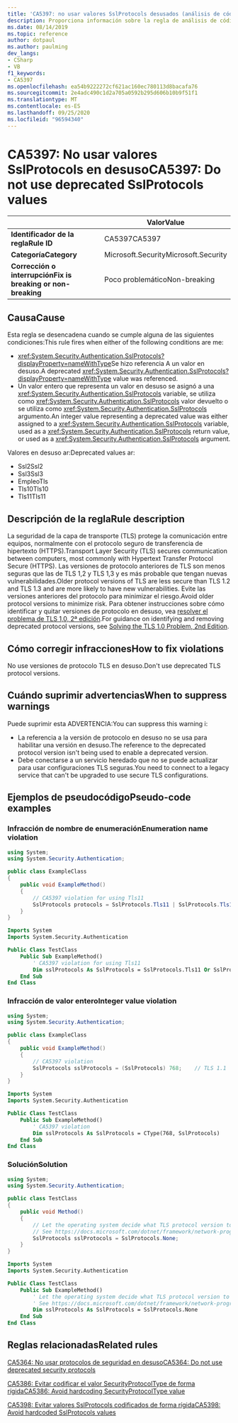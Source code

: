 ```yaml
---
title: 'CA5397: no usar valores SslProtocols desusados (análisis de código)'
description: Proporciona información sobre la regla de análisis de código CA5397, incluidas las causas, cómo corregir las infracciones y cuándo suprimirlas.
ms.date: 08/14/2019
ms.topic: reference
author: dotpaul
ms.author: paulming
dev_langs:
- CSharp
- VB
f1_keywords:
- CA5397
ms.openlocfilehash: ea54b9222272cf621ac160ec780113d8bacafa76
ms.sourcegitcommit: 2e4adc490c1d2a705a0592b295d606b10b9f51f1
ms.translationtype: MT
ms.contentlocale: es-ES
ms.lasthandoff: 09/25/2020
ms.locfileid: "96594340"
---
```

# <a name="ca5397-do-not-use-deprecated-sslprotocols-values"></a><span data-ttu-id="7c5b3-103">CA5397: No usar valores SslProtocols en desuso</span><span class="sxs-lookup"><span data-stu-id="7c5b3-103">CA5397: Do not use deprecated SslProtocols values</span></span>

| | <span data-ttu-id="7c5b3-104">Valor</span><span class="sxs-lookup"><span data-stu-id="7c5b3-104">Value</span></span> |
|-|-|
| <span data-ttu-id="7c5b3-105">**Identificador de la regla**</span><span class="sxs-lookup"><span data-stu-id="7c5b3-105">**Rule ID**</span></span> |<span data-ttu-id="7c5b3-106">CA5397</span><span class="sxs-lookup"><span data-stu-id="7c5b3-106">CA5397</span></span>|
| <span data-ttu-id="7c5b3-107">**Categoría**</span><span class="sxs-lookup"><span data-stu-id="7c5b3-107">**Category**</span></span> |<span data-ttu-id="7c5b3-108">Microsoft.Security</span><span class="sxs-lookup"><span data-stu-id="7c5b3-108">Microsoft.Security</span></span>|
| <span data-ttu-id="7c5b3-109">**Corrección o interrupción**</span><span class="sxs-lookup"><span data-stu-id="7c5b3-109">**Fix is breaking or non-breaking**</span></span> |<span data-ttu-id="7c5b3-110">Poco problemático</span><span class="sxs-lookup"><span data-stu-id="7c5b3-110">Non-breaking</span></span>|

## <a name="cause"></a><span data-ttu-id="7c5b3-111">Causa</span><span class="sxs-lookup"><span data-stu-id="7c5b3-111">Cause</span></span>

<span data-ttu-id="7c5b3-112">Esta regla se desencadena cuando se cumple alguna de las siguientes condiciones:</span><span class="sxs-lookup"><span data-stu-id="7c5b3-112">This rule fires when either of the following conditions are me:</span></span>

- <span data-ttu-id="7c5b3-113"><xref:System.Security.Authentication.SslProtocols?displayProperty=nameWithType>Se hizo referencia A un valor en desuso.</span><span class="sxs-lookup"><span data-stu-id="7c5b3-113">A deprecated <xref:System.Security.Authentication.SslProtocols?displayProperty=nameWithType> value was referenced.</span></span>
- <span data-ttu-id="7c5b3-114">Un valor entero que representa un valor en desuso se asignó a una <xref:System.Security.Authentication.SslProtocols> variable, se utiliza como  <xref:System.Security.Authentication.SslProtocols> valor devuelto o se utiliza como <xref:System.Security.Authentication.SslProtocols> argumento.</span><span class="sxs-lookup"><span data-stu-id="7c5b3-114">An integer value representing a deprecated value was either assigned to a <xref:System.Security.Authentication.SslProtocols> variable, used as a  <xref:System.Security.Authentication.SslProtocols> return value, or used as a <xref:System.Security.Authentication.SslProtocols> argument.</span></span>

<span data-ttu-id="7c5b3-115">Valores en desuso ar:</span><span class="sxs-lookup"><span data-stu-id="7c5b3-115">Deprecated values ar:</span></span>

- <span data-ttu-id="7c5b3-116">Ssl2</span><span class="sxs-lookup"><span data-stu-id="7c5b3-116">Ssl2</span></span>
- <span data-ttu-id="7c5b3-117">Ssl3</span><span class="sxs-lookup"><span data-stu-id="7c5b3-117">Ssl3</span></span>
- <span data-ttu-id="7c5b3-118">Empleo</span><span class="sxs-lookup"><span data-stu-id="7c5b3-118">Tls</span></span>
- <span data-ttu-id="7c5b3-119">Tls10</span><span class="sxs-lookup"><span data-stu-id="7c5b3-119">Tls10</span></span>
- <span data-ttu-id="7c5b3-120">Tls11</span><span class="sxs-lookup"><span data-stu-id="7c5b3-120">Tls11</span></span>

## <a name="rule-description"></a><span data-ttu-id="7c5b3-121">Descripción de la regla</span><span class="sxs-lookup"><span data-stu-id="7c5b3-121">Rule description</span></span>

<span data-ttu-id="7c5b3-122">La seguridad de la capa de transporte (TLS) protege la comunicación entre equipos, normalmente con el protocolo seguro de transferencia de hipertexto (HTTPS).</span><span class="sxs-lookup"><span data-stu-id="7c5b3-122">Transport Layer Security (TLS) secures communication between computers, most commonly with Hypertext Transfer Protocol Secure (HTTPS).</span></span> <span data-ttu-id="7c5b3-123">Las versiones de protocolo anteriores de TLS son menos seguras que las de TLS 1,2 y TLS 1,3 y es más probable que tengan nuevas vulnerabilidades.</span><span class="sxs-lookup"><span data-stu-id="7c5b3-123">Older protocol versions of TLS are less secure than TLS 1.2 and TLS 1.3 and are more likely to have new vulnerabilities.</span></span> <span data-ttu-id="7c5b3-124">Evite las versiones anteriores del protocolo para minimizar el riesgo.</span><span class="sxs-lookup"><span data-stu-id="7c5b3-124">Avoid older protocol versions to minimize risk.</span></span> <span data-ttu-id="7c5b3-125">Para obtener instrucciones sobre cómo identificar y quitar versiones de protocolo en desuso, vea [resolver el problema de TLS 1,0, 2ª edición](/security/solving-tls1-problem).</span><span class="sxs-lookup"><span data-stu-id="7c5b3-125">For guidance on identifying and removing deprecated protocol versions, see [Solving the TLS 1.0 Problem, 2nd Edition](/security/solving-tls1-problem).</span></span>

## <a name="how-to-fix-violations"></a><span data-ttu-id="7c5b3-126">Cómo corregir infracciones</span><span class="sxs-lookup"><span data-stu-id="7c5b3-126">How to fix violations</span></span>

<span data-ttu-id="7c5b3-127">No use versiones de protocolo TLS en desuso.</span><span class="sxs-lookup"><span data-stu-id="7c5b3-127">Don't use deprecated TLS protocol versions.</span></span>

## <a name="when-to-suppress-warnings"></a><span data-ttu-id="7c5b3-128">Cuándo suprimir advertencias</span><span class="sxs-lookup"><span data-stu-id="7c5b3-128">When to suppress warnings</span></span>

<span data-ttu-id="7c5b3-129">Puede suprimir esta ADVERTENCIA:</span><span class="sxs-lookup"><span data-stu-id="7c5b3-129">You can suppress this warning i:</span></span>

- <span data-ttu-id="7c5b3-130">La referencia a la versión de protocolo en desuso no se usa para habilitar una versión en desuso.</span><span class="sxs-lookup"><span data-stu-id="7c5b3-130">The reference to the deprecated protocol version isn't being used to enable a deprecated version.</span></span>
- <span data-ttu-id="7c5b3-131">Debe conectarse a un servicio heredado que no se puede actualizar para usar configuraciones TLS seguras.</span><span class="sxs-lookup"><span data-stu-id="7c5b3-131">You need to connect to a legacy service that can't be upgraded to use secure TLS configurations.</span></span>

## <a name="pseudo-code-examples"></a><span data-ttu-id="7c5b3-132">Ejemplos de pseudocódigo</span><span class="sxs-lookup"><span data-stu-id="7c5b3-132">Pseudo-code examples</span></span>

### <a name="enumeration-name-violation"></a><span data-ttu-id="7c5b3-133">Infracción de nombre de enumeración</span><span class="sxs-lookup"><span data-stu-id="7c5b3-133">Enumeration name violation</span></span>

```csharp
using System;
using System.Security.Authentication;

public class ExampleClass
{
    public void ExampleMethod()
    {
        // CA5397 violation for using Tls11
        SslProtocols protocols = SslProtocols.Tls11 | SslProtocols.Tls12;
    }
}
```

```vb
Imports System
Imports System.Security.Authentication

Public Class TestClass
    Public Sub ExampleMethod()
        ' CA5397 violation for using Tls11
        Dim sslProtocols As SslProtocols = SslProtocols.Tls11 Or SslProtocols.Tls12
    End Sub
End Class
```

### <a name="integer-value-violation"></a><span data-ttu-id="7c5b3-134">Infracción de valor entero</span><span class="sxs-lookup"><span data-stu-id="7c5b3-134">Integer value violation</span></span>

```csharp
using System;
using System.Security.Authentication;

public class ExampleClass
{
    public void ExampleMethod()
    {
        // CA5397 violation
        SslProtocols sslProtocols = (SslProtocols) 768;    // TLS 1.1
    }
}
```

```vb
Imports System
Imports System.Security.Authentication

Public Class TestClass
    Public Sub ExampleMethod()
        ' CA5397 violation
        Dim sslProtocols As SslProtocols = CType(768, SslProtocols)   ' TLS 1.1
    End Sub
End Class
```

### <a name="solution"></a><span data-ttu-id="7c5b3-135">Solución</span><span class="sxs-lookup"><span data-stu-id="7c5b3-135">Solution</span></span>

```csharp
using System;
using System.Security.Authentication;

public class TestClass
{
    public void Method()
    {
        // Let the operating system decide what TLS protocol version to use.
        // See https://docs.microsoft.com/dotnet/framework/network-programming/tls
        SslProtocols sslProtocols = SslProtocols.None;
    }
}
```

```vb
Imports System
Imports System.Security.Authentication

Public Class TestClass
    Public Sub ExampleMethod()
        ' Let the operating system decide what TLS protocol version to use.
        ' See https://docs.microsoft.com/dotnet/framework/network-programming/tls
        Dim sslProtocols As SslProtocols = SslProtocols.None
    End Sub
End Class
```

## <a name="related-rules"></a><span data-ttu-id="7c5b3-136">Reglas relacionadas</span><span class="sxs-lookup"><span data-stu-id="7c5b3-136">Related rules</span></span>

[<span data-ttu-id="7c5b3-137">CA5364: No usar protocolos de seguridad en desuso</span><span class="sxs-lookup"><span data-stu-id="7c5b3-137">CA5364: Do not use deprecated security protocols</span></span>](ca5364.md)

[<span data-ttu-id="7c5b3-138">CA5386: Evitar codificar el valor SecurityProtocolType de forma rígida</span><span class="sxs-lookup"><span data-stu-id="7c5b3-138">CA5386: Avoid hardcoding SecurityProtocolType value</span></span>](ca5386.md)

[<span data-ttu-id="7c5b3-139">CA5398: Evitar valores SslProtocols codificados de forma rígida</span><span class="sxs-lookup"><span data-stu-id="7c5b3-139">CA5398: Avoid hardcoded SslProtocols values</span></span>](ca5398.md)
